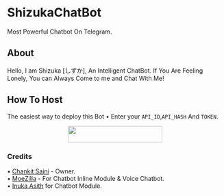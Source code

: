 # ShizukaChatBot
Most Powerful Chatbot On Telegram.

## About
Hello, I am Shizuka [しずか], An Intelligent ChatBot. If You Are Feeling Lonely, You can Always Come to me and Chat With Me!
## How To Host
The easiest way to deploy this Bot
• Enter your ```API_ID```,```API_HASH``` And ```TOKEN```.
<p align="center"><a href="https://heroku.com/deploy?template=https://github.com/ChankitSaini/ShizukaChatBot"> <img src="https://img.shields.io/badge/Deploy%20To%20Heroku-black?style=for-the-badge&logo=heroku" width="220" height="38.45"/></a></p>
 
### Credits
• [Chankit Saini](https://github.com/ChankitSaini) - Owner.\
• [MoeZilla](https://github.com/MoeZilla) - For Chatbot Inline Module & Voice Chatbot.\
• [Inuka Asith](https://github.com/InukaAsith) for Chatbot Module.

